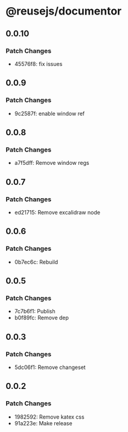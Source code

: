 # @reusejs/documentor

## 0.0.10

### Patch Changes

- 45576f8: fix issues

## 0.0.9

### Patch Changes

- 9c2587f: enable window ref

## 0.0.8

### Patch Changes

- a7f5dff: Remove window regs

## 0.0.7

### Patch Changes

- ed21715: Remove excalidraw node

## 0.0.6

### Patch Changes

- 0b7ec6c: Rebuild

## 0.0.5

### Patch Changes

- 7c7b6f1: Publish
- b0f89fc: Remove dep

## 0.0.3

### Patch Changes

- 5dc06f1: Remove changeset

## 0.0.2

### Patch Changes

- 1982592: Remove katex css
- 91a223e: Make release
